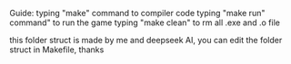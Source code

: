 Guide:
    typing "make" command to compiler code 
    typing "make run" command" to run the game
    typing "make clean" to rm all .exe and .o file 


this folder struct is made by me and deepseek AI, you can edit the folder struct in Makefile, thanks
